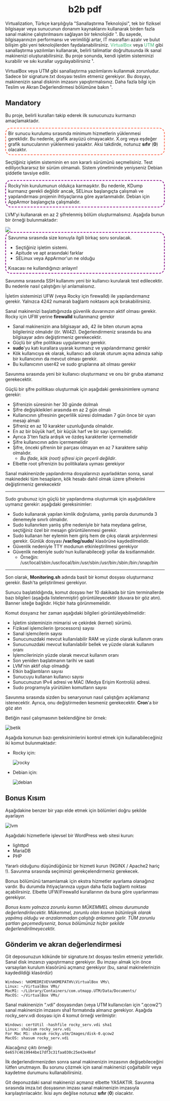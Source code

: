 # <span style="color:;"> <center> b2b pdf </span>

Virtualization, Türkçe karşılığıyla "Sanallaştırma Teknolojisi", tek bir fiziksel bilgisayar veya sunucunun donanım kaynaklarını kullanarak birden fazla sanal makine çalıştırılmasını sağlayan bir teknolojidir ¹. Bu sayede, bilgisayarınızın performansı ve verimliliği artar, IT masrafları azalır ve bulut bilişim gibi yeni teknolojilerden faydalanabilirsiniz. <span style="color:MediumSeaGreen;">VirtualBox</span> veya <span style="color:MediumSeaGreen;">UTM</span> gibi sanallaştırma yazılımları kullanarak, belirli talimatlar doğrultusunda ilk sanal makinenizi oluşturabilirsiniz. Bu proje sonunda, kendi işletim sisteminizi kurabilir ve sıkı kurallar uygulayabilirsiniz ¹.

VirtualBox veya UTM gibi sanallaştırma yazılımlarını kullanmak zorunludur. Sadece bir signature.txt dosyası teslim etmeniz gerekiyor. Bu dosyayı, makinenizin sanal diskinin imzasını yapıştırmalısınız. Daha fazla bilgi için Teslim ve Akran Değerlendirmesi bölümüne bakın ¹.

## Mandatory

Bu proje, belirli kuralları takip ederek ilk sunucunuzu kurmanızı amaçlamaktadır.

<div style="border:2px dashed Tomato; padding: 7px; border-radius:17px">  Bir sunucu kurulumu sırasında minimum hizmetlerin yüklenmesi gereklidir. Bu nedenle, grafik arayüzü olmayacaktır. X.org veya eşdeğer grafik sunucularının yüklenmesi yasaktır. Aksi takdirde, notunuz <b>sıfır</b> (<b>0</b>) olacaktır. </div>

Seçtiğiniz işletim sisteminin en son kararlı sürümünü seçmelisiniz. Test ediliyor/kararsız bir sürüm olmamalı. Sistem yönetiminde yeniyseniz Debian şiddetle tavsiye edilir.  

<div style="border:2px dashed Purple; padding: 7px; border-radius: 17px"> Rocky’nin kurulumunun oldukça karmaşıktır. Bu nedenle, KDump kurmanız gerekli değildir ancak, SELinux başlangıçta çalışmalı ve yapılandırması projenin ihtiyaçlarına göre ayarlanmalıdır. Debian için AppArmor başlangıçta çalışmalıdır.</div>

LVM'yi kullanarak en az 2 şifrelenmiş bölüm oluşturmalısınız. Aşağıda bunun bir örneği bulunmaktadır:

<img src="./diks.png">

<div style="border:2px dashed Purple;padding: 7px; border-radius:17px; background:; margin-bottom: px;"> Savunma sırasında size konuyla ilgili birkaç soru sorulacak.
<ul style="padding-left: px;">
 <li>Seçtiğiniz işletim sistemi.</li>
 <li>Apitude ve apt arasındaki farklar</li>
 <li>SELinux veya AppArmor'un ne olduğu </li>
</ul>
Kısacası ne kullandığınızı anlayın! </div>

Savunma sırasında SSH kullanımı yeni bir kullanıcı kurularak test edilecektir. Bu nedenle nasıl çalıştığını iyi anlamalısınız.

İşletim sisteminizi UFW (veya Rocky için firewalld) ile yapılandırmanız gerekir. Yalnızca 4242 numaralı bağlantı noktasını açık bırakabilirsiniz.

Sanal makinenizi başlattığınızda güvenlik duvarınızın aktif olması gerekir.
Rocky için UFW yerine **firewalld** kullanmanız gerekir

- Sanal makinenizin ana bilgisayar adı, 42 ile biten oturum açma bilgileriniz olmalıdır (ör.
Wil42). Değerlendirmeniz sırasında bu ana bilgisayar adını değiştirmeniz gerekecektir.
- Güçlü bir şifre politikası uygulamanız gerekir.
- **sudo**'yu katı kurallara uyarak kurmanız ve yapılandırmanız gerekir
- Kök kullanıcıya ek olarak, kullanıcı adı olarak oturum açma adınıza sahip bir kullanıcının da mevcut olması gerekir.
- Bu kullanıcının user42 ve sudo gruplarına ait olması gerekir

Savunma sırasında yeni bir kullanıcı oluşturmanız ve onu bir gruba atamanız gerekecektir.

Güçlü bir şifre politikası oluşturmak için aşağıdaki gereksinimlere uymanız gerekir:

- Şifrenizin süresinin her 30 günde dolmalı
- Şifre değişikleikleri arasında en az 2 gün olmalı
- Kullanıcının şifresinin geçerlilik süresi dolmadan 7 gün önce bir uyarı mesajı almalı
- Şifreniz en az 10 karakter uzunluğunda olmalıdır. 
- En az bir büyük harf, bir küçük harf ve bir sayı içermelidir.
- Ayrıca 3'ten fazla ardışık ve özdeş karakterler içermemelidir
- Şifre kullanıcının adını içermemelidir
- Şifre, önceki şifrenin bir parçası olmayan en az 7 karaktere sahip olmalıdır.
  - *Bu ifade, kök (root) şifresi için geçerli değildir*.
- Elbette root şifrenizin bu politikalara uyması gerekiyor

Sanal makinenizde yapılandırma dosyalarınızı ayarladıktan sonra, sanal makinedeki tüm hesapların, kök hesabı dahil olmak üzere şifrelerini değiştirmeniz gerekecektir 

***

Sudo grubunuz için güçlü bir yapılandırma oluşturmak için aşağıdakilere uymanız gerekir:
aşağıdaki gereksinimler:

- Sudo kullanarak yapılan kimlik doğrulama, yanlış parola durumunda 3 denemeyle sınırlı olmalıdır.
- Sudo kullanırken yanlış şifre nedeniyle bir hata meydana gelirse, seçtiğiniz özel bir mesajın görüntülenmesi gerekir.
- Sudo kullanan her eylemin hem giriş hem de çıkış olarak arşivlenmesi gerekir. Günlük dosyası **/var/log/sudo/** klasörüne kaydedilmelidir.
- Güvenlik nedeniyle TTY modunun etkinleştirilmesi gerekiyor
- Güvenlik nedeniyle sudo'nun kullanabileceği yollar da kısıtlanmalıdır. 
  - Örneğin: <br> /usr/local/sbin:/usr/local/bin:/usr/sbin:/usr/bin:/sbin:/bin:/snap/bin

***

Son olarak, **Monitoring.sh** adında basit bir komut dosyası oluşturmanız gerekir. Bash'ta geliştirilmesi gerekiyor.  

Sunucu başlatıldığında, komut dosyası her 10 dakikada bir tüm terminallerde bazı bilgileri (aşağıda listelenmiştir) görüntüleyecektir (duvara bir göz atın). Banner isteğe bağlıdır. Hiçbir hata görünmemelidir.

Komut dosyanız her zaman aşağıdaki bilgileri görüntüleyebilmelidir:

- İşletim sisteminizin mimarisi ve çekirdek (kernel) sürümü.
- Fiziksel işlemcilerin (processors) sayısı
- Sanal işlemcilerin sayısı
- Sunucunuzdaki mevcut kullanılabilir RAM ve yüzde olarak kullanım oranı
- Sunucunuzdaki mevcut kullanılabilir bellek ve yüzde olarak kullanım oranı
- İşlemcilerinizin yüzde olarak mevcut kullanım oranı
- Son yeniden başlatmanın tarihi ve saati
- LVM'nin aktif olup olmadığı
- Etkin bağlantıların sayısı
- Sunucuyu kullanan kullanıcı sayısı
- Sunucunuzun IPv4 adresi ve MAC (Medya Erişim Kontrolü) adresi.
- Sudo programıyla yürütülen komutların sayısı

Savunma sırasında sizden bu senaryonun nasıl çalıştığını açıklamanız istenecektir. Ayrıca, onu değiştirmeden kesmeniz gerekecektir. **Cron**'a bir göz atın

Betiğin nasıl çalışmasının beklendiğine bir örnek:

![betik](betik.png)

Aşağıda konunun bazı gereksinimlerini kontrol etmek için kullanabileceğiniz iki komut bulunmaktadır:

- Rocky için:

  ![rocky](for_rocky.png)

- Debian için:

  ![debian](./for_debian.png)

## Bonus Kısım

Aşağıdakine benzer bir yapı elde etmek için bölümleri doğru şekilde ayarlayın

![lvm](./bonus_lvm.png)

Aşağıdaki hizmetlerle işlevsel bir WordPress web sitesi kurun:

- lighttpd
- MariaDB
- PHP

Yararlı olduğunu düşündüğünüz bir hizmeti kurun (NGINX / Apache2 hariç !). Savunma sırasında seçiminizi gerekçelendirmeniz gerekecek.

Bonus bölümünü tamamlamak için ekstra hizmetler ayarlama olanağınız vardır. Bu durumda ihtiyaçlarınıza uygun daha fazla bağlantı noktası açabilirsiniz. Elbette UFW/Firewalld kurallarının da buna göre uyarlanması gerekiyor.

*Bonus kısmı yalnızca zorunlu kısmın MÜKEMMEL olması durumunda değerlendirilecektir. Mükemmel, zorunlu olan kısmın bütünleşik olarak yapılmış olduğu ve arızalanmadan çalıştığı anlamına gelir. TÜM zorunlu şartları geçemediyseniz, bonus bölümünüz hiçbir şekilde değerlendirilmeyecektir.*

## Gönderim ve akran değerlendirmesi

Git deposunuzun kökünde bir signature.txt dosyası teslim etmeniz yeterlidir. Sanal disk imzanızı yapıştırmanız gerekiyor. Bu imzayı almak için önce varsayılan kurulum klasörünü açmanız gerekiyor (bu, sanal makinelerinizin kaydedildiği klasördür)

```Shell
Windows: %HOMEDRIVE%%HOMEPATH%\VirtualBox VMs\
Linux: ~/VirtualBox VMs/
MacM1: ~/Library/Containers/com.utmapp.UTM/Data/Documents/
MacOS: ~/VirtualBox VMs/
```

Sanal makinenizin “.vdi” dosyasından (veya UTM kullanıcıları için “.qcow2”) sanal makinenizin imzasını sha1 formatında almanız gerekiyor. Aşağıda rocky_serv.vdi dosyası için 4 komut örneği verilmiştir:

```Shell
Windows: certUtil -hashfile rocky_serv.vdi sha1
Linux: sha1sum rocky_serv.vdi
For Mac M1: shasum rocky.utm/Images/disk-0.qcow2
MacOS: shasum rocky_serv.vdi
```

Alacağınız çıktı örneği: <br>
``6e657c4619944be17df3c31faa030c25e43e40af``  

İlk değerlendirmenizden sonra sanal makinenizin imzasının değişebileceğini lütfen unutmayın. Bu sorunu çözmek için sanal makinenizi çoğaltabilir veya kaydetme durumunu kullanabilirsiniz.

Git deponuzdaki sanal makinenizi açmanız elbette YASAKTIR. Savunma sırasında imza.txt dosyasının imzası sanal makinenizin imzasıyla karşılaştırılacaktır. İkisi aynı değilse notunuz **sıfır** (**0**) olacaktır.